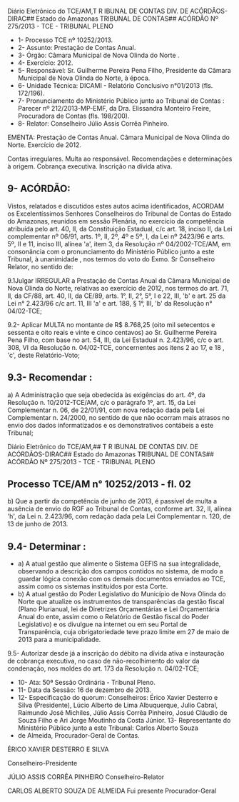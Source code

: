 Diário Eletrônico do TCE/AM,T R IBUNAL DE CONTAS DIV. DE ACÓRDÃOS-DIRAC## Estado do Amazonas TRIBUNAL DE CONTAS## ACÓRDÃO Nº 275/2013 - TCE - TRIBUNAL PLENO

- 1- Processo TCE nº 10252/2013.
- 2- Assunto: Prestação de Contas Anual.
- 3- Órgão: Câmara Municipal de Nova Olinda do Norte .
- 4- Exercício: 2012.
- 5- Responsável: Sr. Guilherme Pereira Pena Filho, Presidente da Câmara Municipal de Nova Olinda do Norte, à época.
- 6- Unidade Técnica: DICAMI - Relatório Conclusivo n°01/2013 (fls. 172/196).
- 7-  Pronunciamento  do Ministério  Público  junto  ao Tribunal  de  Contas :  Parecer  nº 212/2013-MP-EMF,  da  Dra.  Elissandra  Monteiro  Freire,  Procuradora  de  Contas  (fls. 198/200).
- 8- Relator: Conselheiro Júlio Assis Corrêa Pinheiro.

EMENTA: Prestação  de  Contas  Anual.  Câmara Municipal  de  Nova  Olinda  do  Norte.  Exercício  de 2012.

Contas irregulares. Multa ao responsável. Recomendações e determinações à origem. Cobrança executiva. Inscrição na dívida ativa.

## 9- ACÓRDÃO:

Vistos, relatados e discutidos estes autos acima identificados,  ACORDAM os Excelentíssimos  Senhores  Conselheiros  do  Tribunal  de  Contas  do  Estado  do Amazonas, reunidos em sessão Plenária, no exercício da competência atribuída pelo art. 40, II, da Constituição Estadual, c/c art. 18, inciso II, da Lei complementar nº 06/91, arts. 1º,  II,  2º,  4º  e  5º,  I,  da  Lei  nº  2423/96  e  arts.  5º,  II  e  11,  inciso  III,  alínea  'a',  item  3,  da Resolução nº 04/2002-TCE/AM, em consonância com o pronunciamento do  Ministério Público  junto  a  este  Tribunal, à  unanimidade , nos  termos  do  voto  do  Exmo.  Sr Conselheiro Relator, no sentido de:

9.1Julgar IRREGULAR  a  Prestação  de  Contas  Anual  da  Câmara Municipal de Nova Olinda do Norte, relativas ao exercício de 2012, nos termos do art. 71, II,  da  CF/88, art.  40,  II,  da  CE/89,  arts.  1°,  II,  2°,  5°,  I  e  22,  III,    'b'  e  art.  25  da  Lei  n° 2.423/96 c/c art. 11, III 'a' e art. 188, § 1°, III,  'b' da Resolução n° 04/02-TCE;

9.2- Aplicar MULTA no montante de R$ 8.768,25 (oito mil setecentos e sessenta e oito reais e vinte e cinco centavos) ao  Sr.  Guilherme Pereira Pena Filho, com base no art. 54, III, da Lei Estadual n. 2.423/96, c/c o art. 308, VI da Resolução n. 04/02-TCE, concernentes aos itens 2 ao 17, e 18 , 'c', deste Relatório-Voto;

## 9.3- Recomendar :

a) A  Administração  que  seja  obedecida  às  exigências  do  art.  4º,  da Resolução n. 10/2012-TCE/AM, c/c o parágrafo 1º, art. 15, da Lei Complementar n. 06, de 22/01/91, com nova redação dada pela Lei Complementar n. 24/2000, no sentido de que não  ocorram  mais  atrasos  no  envio  dos  dados  informatizados  e  os  demonstrativos contábeis a este Tribunal;

Diário Eletrônico do TCE/AM,## T R IBUNAL DE CONTAS DIV. DE ACÓRDÃOS-DIRAC## Estado do Amazonas TRIBUNAL DE CONTAS## ACÓRDÃO Nº 275/2013 - TCE - TRIBUNAL PLENO

## Processo TCE/AM n° 10252/2013 - fl. 02

b) Que a partir da competência de junho de 2013, é passível de multa a ausência de envio do RGF ao Tribunal de Contas, conforme art. 32, II, alínea 'h', da Lei n. 2.423/96, com redação dada pela Lei Complementar n. 120, de 13 de junho de 2013.

## 9.4- Determinar :

- a) A atual gestão que alimente o Sistema GEFIS na sua integralidade, observando  a  descrição  dos  campos  contidos  no  sistema,  de  modo  a  guardar  lógica conexão  com  os  demais  documentos  enviados  ao  TCE,  assim  como  os  sistemas instituídos por esta Corte.
- b) A atual gestão do Poder Legislativo do Município de Nova Olinda do Norte que atualize os instrumentos de transparências da gestão fiscal (Plano Plurianual, lei de Diretrizes Orçamentárias e Lei Orçamentária Anual do ente, assim como o Relatório de  Gestão  fiscal  do  Poder  Legislativo)  e  os  divulgue  na  internet  ou  em  seu  Portal  de Transparência,  cuja  obrigatoriedade  teve  prazo  limite  em  27  de  maio  de  2013  para  a municipalidade.

9.5- Autorizar desde já a inscrição do débito na dívida ativa e instauração de cobrança executiva, no caso de não-recolhimento do valor da condenação, nos moldes do art. 173 da Resolução n. 04/02-TCE;

- 10- Ata: 50ª Sessão Ordinária - Tribunal Pleno.
- 11- Data da Sessão: 16 de dezembro de 2013.
- 12- Especificação do quorum: Conselheiros: Érico Xavier Desterro e Silva (Presidente), Lúcio  Alberto  de  Lima  Albuquerque,  Julio  Cabral,  Raimundo  José  Michiles,  Júlio  Assis Corrêa Pinheiro, Josué Cláudio de Souza Filho e Ari Jorge Moutinho da Costa Júnior. 13- Representante do Ministério Público junto a este Tribunal: Carlos Alberto Souza
- de Almeida, Procurador-Geral de Contas.

ÉRICO XAVIER DESTERRO E SILVA

Conselheiro-Presidente

JÚLIO ASSIS CORRÊA PINHEIRO Conselheiro-Relator

CARLOS ALBERTO SOUZA DE ALMEIDA Fui presente Procurador-Geral